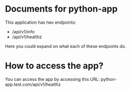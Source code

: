 # Documents for python-app

This application has two endpoints:
- /api/v1/info
- /api/v1/healthz

Here you could expand on what each of these endpoints do.

# How to access the app?

You can access the app by accessing this URL: python-app.test.com/api/v1/healthz